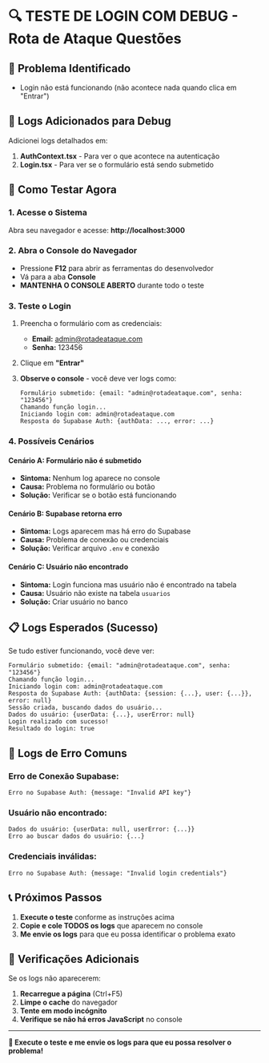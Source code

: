 # 🔍 **TESTE DE LOGIN COM DEBUG** - Rota de Ataque Questões

## 🎯 **Problema Identificado**
- Login não está funcionando (não acontece nada quando clica em "Entrar")

## 🔧 **Logs Adicionados para Debug**

Adicionei logs detalhados em:
1. **AuthContext.tsx** - Para ver o que acontece na autenticação
2. **Login.tsx** - Para ver se o formulário está sendo submetido

## 🧪 **Como Testar Agora**

### **1. Acesse o Sistema**
Abra seu navegador e acesse: **http://localhost:3000**

### **2. Abra o Console do Navegador**
- Pressione **F12** para abrir as ferramentas do desenvolvedor
- Vá para a aba **Console**
- **MANTENHA O CONSOLE ABERTO** durante todo o teste

### **3. Teste o Login**
1. Preencha o formulário com as credenciais:
   - **Email:** admin@rotadeataque.com
   - **Senha:** 123456

2. Clique em **"Entrar"**

3. **Observe o console** - você deve ver logs como:
   ```
   Formulário submetido: {email: "admin@rotadeataque.com", senha: "123456"}
   Chamando função login...
   Iniciando login com: admin@rotadeataque.com
   Resposta do Supabase Auth: {authData: ..., error: ...}
   ```

### **4. Possíveis Cenários**

#### **Cenário A: Formulário não é submetido**
- **Sintoma:** Nenhum log aparece no console
- **Causa:** Problema no formulário ou botão
- **Solução:** Verificar se o botão está funcionando

#### **Cenário B: Supabase retorna erro**
- **Sintoma:** Logs aparecem mas há erro do Supabase
- **Causa:** Problema de conexão ou credenciais
- **Solução:** Verificar arquivo `.env` e conexão

#### **Cenário C: Usuário não encontrado**
- **Sintoma:** Login funciona mas usuário não é encontrado na tabela
- **Causa:** Usuário não existe na tabela `usuarios`
- **Solução:** Criar usuário no banco

## 📋 **Logs Esperados (Sucesso)**

Se tudo estiver funcionando, você deve ver:
```
Formulário submetido: {email: "admin@rotadeataque.com", senha: "123456"}
Chamando função login...
Iniciando login com: admin@rotadeataque.com
Resposta do Supabase Auth: {authData: {session: {...}, user: {...}}, error: null}
Sessão criada, buscando dados do usuário...
Dados do usuário: {userData: {...}, userError: null}
Login realizado com sucesso!
Resultado do login: true
```

## 🚨 **Logs de Erro Comuns**

### **Erro de Conexão Supabase:**
```
Erro no Supabase Auth: {message: "Invalid API key"}
```

### **Usuário não encontrado:**
```
Dados do usuário: {userData: null, userError: {...}}
Erro ao buscar dados do usuário: {...}
```

### **Credenciais inválidas:**
```
Erro no Supabase Auth: {message: "Invalid login credentials"}
```

## 📞 **Próximos Passos**

1. **Execute o teste** conforme as instruções acima
2. **Copie e cole TODOS os logs** que aparecem no console
3. **Me envie os logs** para que eu possa identificar o problema exato

## 🔧 **Verificações Adicionais**

Se os logs não aparecerem:
1. **Recarregue a página** (Ctrl+F5)
2. **Limpe o cache** do navegador
3. **Tente em modo incógnito**
4. **Verifique se não há erros JavaScript** no console

---

**🎯 Execute o teste e me envie os logs para que eu possa resolver o problema!**
